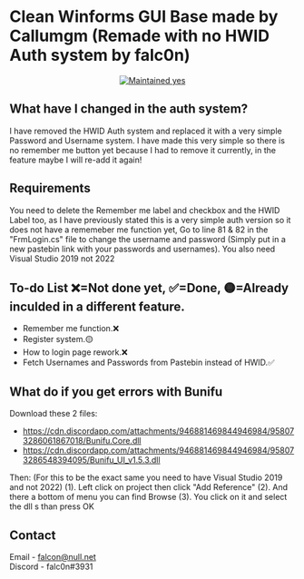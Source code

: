 # Clean Winforms GUI Base made by Callumgm (Remade with no HWID Auth system by falc0n)

<p align="center">
  <a href="https://github.com/Callumgm/Discord-Worm/graphs/commit-activity">
    <img src="https://img.shields.io/badge/maintained-yes-success?style=flat-square" alt="Maintained yes" />
  </a>
</p>

## What have I changed in the auth system?
I have removed the HWID Auth system and replaced it with a very simple Password and Username system.
I have made this very simple so there is no remember me button yet because I had to remove it currently, in the feature maybe I will re-add it again!

## Requirements
You need to delete the Remember me label and checkbox and the HWID Label too, as I have previously stated this is a very simple auth version so it does not have a rememeber me function yet, Go to line 81 & 82 in the "FrmLogin.cs" file to change the username and password (Simply put in a new pastebin link with your passwords and usernames). You also need Visual Studio 2019 not 2022

## To-do List ❌=Not done yet, ✅=Done, 🟡=Already inculded in a different feature.
- Remember me function.❌
- Register system.🟡
- How to login page rework.❌
- Fetch Usernames and Passwords from Pastebin instead of HWID.✅

## What do if you get errors with Bunifu
Download these 2 files:
- https://cdn.discordapp.com/attachments/946881469844946984/958073286061867018/Bunifu.Core.dll
- https://cdn.discordapp.com/attachments/946881469844946984/958073286548394095/Bunifu_UI_v1.5.3.dll

Then: (For this to be the exact same you need to have Visual Studio 2019 and not 2022)
(1). Left click on project then click "Add Reference"
(2). And there a bottom of menu you can find Browse 
(3). You click on it and select the dll s than press OK

## Contact
Email - falcon@null.net
<br>
Discord - falc0n#3931
